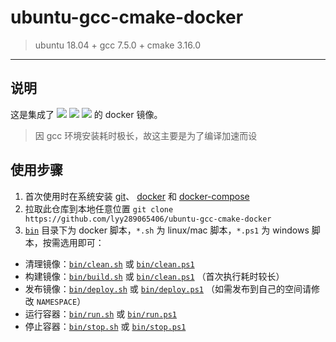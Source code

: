 # ubuntu-gcc-cmake-docker
> ubuntu 18.04 + gcc 7.5.0 + cmake 3.16.0

------

## 说明

这是集成了 ![](https://img.shields.io/badge/ubuntu|18.04-brightgreen.svg) ![](https://img.shields.io/badge/gcc|7.5.0-brightgreen.svg) ![](https://img.shields.io/badge/cmake|3.16.0-brightgreen.svg) 的 docker 镜像。

> 因 gcc 环境安装耗时极长，故这主要是为了编译加速而设


## 使用步骤

1. 首次使用时在系统安装 [git](https://git-scm.com/)、 [docker](https://www.docker.com/) 和 [docker-compose](https://docs.docker.com/compose/install/)
2. 拉取此仓库到本地任意位置 `git clone https://github.com/lyy289065406/ubuntu-gcc-cmake-docker`
4. [`bin`](./bin) 目录下为 docker 脚本，`*.sh` 为 linux/mac 脚本，`*.ps1` 为 windows 脚本，按需选用即可：
  - 清理镜像：[`bin/clean.sh`](./bin/clean.sh) 或 [`bin/clean.ps1`](./bin/clean.ps1)
  - 构建镜像：[`bin/build.sh`](./bin/build.sh) 或 [`bin/clean.ps1`](./bin/build.ps1) （首次执行耗时较长）
  - 发布镜像：[`bin/deploy.sh`](./bin/deploy.sh) 或 [`bin/deploy.ps1`](./bin/deploy.ps1) （如需发布到自己的空间请修改 `NAMESPACE`）
  - 运行容器：[`bin/run.sh`](./bin/run.sh) 或 [`bin/run.ps1`](./bin/run.ps1)
  - 停止容器：[`bin/stop.sh`](./bin/stop.sh) 或 [`bin/stop.ps1`](./bin/stop.ps1)


